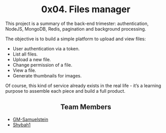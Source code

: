 <h1 align="center">0x04. Files manager</h1>

<p>This project is a summary of the back-end trimester: authentication, NodeJS, MongoDB, Redis, pagination and background processing.

The objective is to build a simple platform to upload and view files:

<ul>
<li>User authentication via a token.</li>
<li>List all files.</li>
<li>Upload a new file.</li>
<li>Change permission of a file.</li>
<li>View a file.</li>
<li>Generate thumbnails for images.</li>
</ul>

Of course, this kind of service already exists in the real life - it’s a learning purpose to assemble each piece and build a full product.

</p>

<h2 align="center">Team Members</h2>

<ul>
<li><a href="https://github.com/GM-Samuelstein">GM-Samuelstein</a></li>
<li><a href="https://github.com/shybah1">Shybah1</a></li>
</ul>